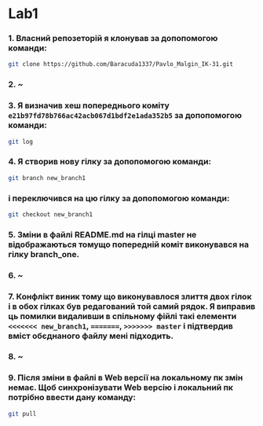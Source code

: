 # Lab1 

### 1. Власний репозеторій я клонував за допопомогою команди:
```sh
git clone https://github.com/Baracuda1337/Pavlo_Malgin_IK-31.git
``` 

### 2. ~

### 3. Я визначив хеш попереднього коміту `e21b97fd78b766ac42acb067d1bdf2e1ada352b5` за допопомогою команди:
```sh
git log
``` 

### 4. Я створив нову гілку за допопомогою команди:
```sh
git branch new_branch1
``` 
### і переключився на цю гілку за допопомогою команди:
```sh
git checkout new_branch1
```

### 5. Зміни в файлі README.md на гілці master не відображаються томущо попередній коміт виконувався на гілку branch_one.


### 6. ~

### 7. Конфлікт виник тому що виконувавлося злиття двох гілок і в обох гілках був редагований той самий рядок. Я виправив ць помилки видаливши в спільному фійлі такі елементи `<<<<<<< new_branch1`, `=======`, `>>>>>>> master` і підтвердив вміст обєднаного файлу мені підходить.

### 8. ~

### 9. Після зміни в файлі в Web версії на локальному пк змін немає. Щоб синхронізувати Web версію і локальний пк потрібно ввести дану команду:
```sh
git pull
```